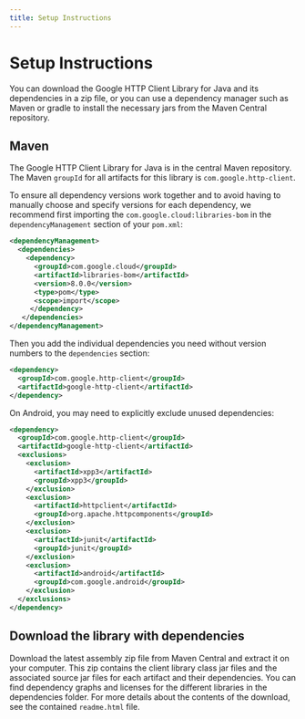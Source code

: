 ```yaml
---
title: Setup Instructions
---
```


# Setup Instructions

You can download the Google HTTP Client Library for Java and its dependencies in a zip file, or you
can use a dependency manager such as Maven or gradle to install the necessary jars from the Maven
Central repository.

## Maven

The Google HTTP Client Library for Java is in the central Maven repository. The Maven `groupId` for
all artifacts for this library is `com.google.http-client`.

To ensure all dependency versions work together and to avoid having to manually choose and specify
versions for each dependency, we recommend first importing the `com.google.cloud:libraries-bom` in
the `dependencyManagement` section of your `pom.xml`:

```xml
<dependencyManagement>
  <dependencies>
    <dependency>
      <groupId>com.google.cloud</groupId>
      <artifactId>libraries-bom</artifactId>
      <version>8.0.0</version>
      <type>pom</type>
      <scope>import</scope>
     </dependency>
   </dependencies>
</dependencyManagement>
```

Then you add the individual dependencies you need without version numbers to the `dependencies`
section:

```xml
<dependency>
  <groupId>com.google.http-client</groupId>
  <artifactId>google-http-client</artifactId>
</dependency>
```

On Android, you may need to explicitly exclude unused dependencies:
```xml
<dependency>
  <groupId>com.google.http-client</groupId>
  <artifactId>google-http-client</artifactId>
  <exclusions>
    <exclusion>
      <artifactId>xpp3</artifactId>
      <groupId>xpp3</groupId>
    </exclusion>
    <exclusion>
      <artifactId>httpclient</artifactId>
      <groupId>org.apache.httpcomponents</groupId>
    </exclusion>
    <exclusion>
      <artifactId>junit</artifactId>
      <groupId>junit</groupId>
    </exclusion>
    <exclusion>
      <artifactId>android</artifactId>
      <groupId>com.google.android</groupId>
    </exclusion>
  </exclusions>
</dependency>
```

## Download the library with dependencies

Download the latest assembly zip file from Maven Central and extract it on your computer. This zip
contains the client library class jar files and the associated source jar files for each artifact
and their dependencies. You can find dependency graphs and licenses for the different libraries in
the dependencies folder. For more details about the contents of the download, see the contained
`readme.html` file.





